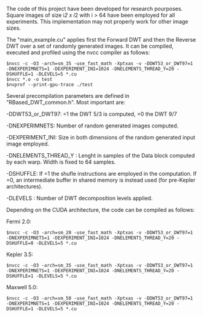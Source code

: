 The code of this project have been developed for research pourposes. 
Square images of size i*2 x i*2 with i > 64 have been employed for all experiments. This implementation may not properly work for other image sizes.

The "main_example.cu" applies first the Forward DWT and then the Reverse DWT over a set of randomly generated images. It can be compiled, executed and profiled using the nvcc compiler as follows:

	$nvcc -c -O3 -arch=sm_35 -use_fast_math -Xptxas -v -DDWT53_or_DWT97=1 -DNEXPERIMNETS=1 -DEXPERIMENT_INI=1024 -DNELEMENTS_THREAD_Y=20 -DSHUFFLE=1 -DLEVELS=5 *.cu
	$nvcc *.o -o test
	$nvprof --print-gpu-trace ./test

Several precompilation parameters are defined in "RBased_DWT_common.h". Most important are:

-DDWT53_or_DWT97: =1 the DWT 5/3 is computed, =0 the DWT 9/7

-DNEXPERIMNETS: Number of random generated images computed. 

-DEXPERIMENT_INI: Size in both dimensions of the random generated input image employed.

-DNELEMENTS_THREAD_Y : Lenght in samples of the Data block computed by each warp. Width is fixed to 64 samples.

-DSHUFFLE: If =1 the shufle instructions are employed in the computation. If =0, an intermediate buffer in shared memory is instead used (for pre-Kepler architectures).

-DLEVELS : Number of DWT decomposition levels applied.


Depending on the CUDA architecture, the code can be compiled as follows:

Fermi 2.0:

	$nvcc -c -O3 -arch=sm_20 -use_fast_math -Xptxas -v -DDWT53_or_DWT97=1 -DNEXPERIMNETS=1 -DEXPERIMENT_INI=1024 -DNELEMENTS_THREAD_Y=20 -DSHUFFLE=0 -DLEVELS=5 *.cu

Kepler 3.5:

	$nvcc -c -O3 -arch=sm_35 -use_fast_math -Xptxas -v -DDWT53_or_DWT97=1 -DNEXPERIMNETS=1 -DEXPERIMENT_INI=1024 -DNELEMENTS_THREAD_Y=20 -DSHUFFLE=1 -DLEVELS=5 *.cu

Maxwell 5.0:

	$nvcc -c -O3 -arch=sm_50 -use_fast_math -Xptxas -v -DDWT53_or_DWT97=1 -DNEXPERIMNETS=1 -DEXPERIMENT_INI=1024 -DNELEMENTS_THREAD_Y=20 -DSHUFFLE=1 -DLEVELS=5 *.cu
